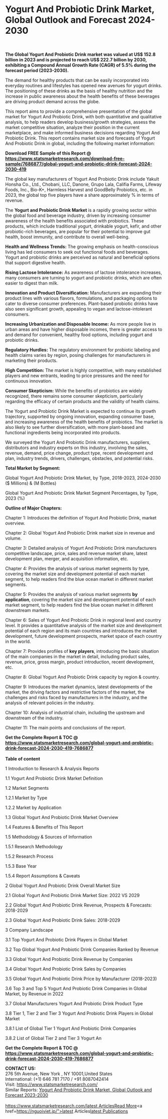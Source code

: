 <h1>Yogurt And Probiotic Drink Market, Global Outlook and Forecast 2024-2030</h1><br/><p><strong>The Global Yogurt And Probiotic Drink market was valued at US$ 152.8 billion in 2023 and is projected to reach US$ 222.7 billion by 2030, exhibiting a Compound Annual Growth Rate (<strong>CAGR</strong>) of 5.5% during the forecast period (2023-2030).</strong></p><p>The demand for healthy products that can be easily incorporated into everyday routines and lifestyles has opened new avenues for yogurt drinks. The positioning of these drinks as the basis of healthy nutrition and the increase in public awareness about the health benefits of these beverages are driving product demand across the globe.</p><p>This report aims to provide a comprehensive presentation of the global market for Yogurt And Probiotic Drink, with both quantitative and qualitative analysis, to help readers develop business/growth strategies, assess the market competitive situation, analyze their position in the current marketplace, and make informed business decisions regarding Yogurt And Probiotic Drink. This report contains market size and forecasts of Yogurt And Probiotic Drink in global, including the following market information:</p><p><strong>Download FREE Sample of this Report @ <a href="https://www.statsmarketresearch.com/download-free-sample/7686877/global-yogurt-and-probiotic-drink-forecast-2024-2030-419">https://www.statsmarketresearch.com/download-free-sample/7686877/global-yogurt-and-probiotic-drink-forecast-2024-2030-419</a></strong></p><p>The global key manufacturers of Yogurt And Probiotic Drink include Yakult Honsha Co., Ltd., Chobani, LLC, Danone, Grupo Lala, Califia Farms, Lifeway Foods, Inc., Bio-K+, Harmless Harvest and GoodBelly Probiotics, etc. in 2023, the global top five players have a share approximately % in terms of revenue.</p><p>The <strong>Yogurt and Probiotic Drink Market</strong> is a rapidly growing sector within the global food and beverage industry, driven by increasing consumer awareness of the health benefits associated with probiotics. These products, which include traditional yogurt, drinkable yogurt, kefir, and other probiotic-rich beverages, are popular for their potential to improve gut health, boost immunity, and contribute to overall well-being.</p><p><strong>Health and Wellness Trends:</strong> The growing emphasis on health-conscious living has led consumers to seek out functional foods and beverages. Yogurt and probiotic drinks are perceived as natural and beneficial options that support digestive health.</p><p><strong>Rising Lactose Intolerance:</strong> As awareness of lactose intolerance increases, many consumers are turning to yogurt and probiotic drinks, which are often easier to digest than milk.</p><p><strong>Innovation and Product Diversification:</strong> Manufacturers are expanding their product lines with various flavors, formulations, and packaging options to cater to diverse consumer preferences. Plant-based probiotic drinks have also seen significant growth, appealing to vegan and lactose-intolerant consumers.</p><p><strong>Increasing Urbanization and Disposable Income:</strong> As more people live in urban areas and have higher disposable incomes, there is greater access to and demand for convenient, healthy food options, including yogurt and probiotic drinks.</p><p><strong>Regulatory Hurdles:</strong> The regulatory environment for probiotic labeling and health claims varies by region, posing challenges for manufacturers in marketing their products.</p><p><strong>High Competition:</strong> The market is highly competitive, with many established players and new entrants, leading to price pressures and the need for continuous innovation.</p><p><strong>Consumer Skepticism:</strong> While the benefits of probiotics are widely recognized, there remains some consumer skepticism, particularly regarding the efficacy of certain products and the validity of health claims.</p><p>The Yogurt and Probiotic Drink Market is expected to continue its growth trajectory, supported by ongoing innovation, expanding consumer base, and increasing awareness of the health benefits of probiotics. The market is also likely to see further diversification, with more plant-based and functional ingredients being incorporated into products.</p><p>We surveyed the Yogurt And Probiotic Drink manufacturers, suppliers, distributors and industry experts on this industry, involving the sales, revenue, demand, price change, product type, recent development and plan, industry trends, drivers, challenges, obstacles, and potential risks.</p><p><strong>Total Market by Segment:</strong></p><p>Global Yogurt And Probiotic Drink Market, by Type, 2018-2023, 2024-2030 ($ Millions) & (M Bottles)</p><p>Global Yogurt And Probiotic Drink Market Segment Percentages, by Type, 2023 (%)</p><p><strong>Outline of Major Chapters:</strong></p><p>Chapter 1: Introduces the definition of Yogurt And Probiotic Drink, market overview.</p><p>Chapter 2: Global Yogurt And Probiotic Drink market size in revenue and volume.</p><p>Chapter 3: Detailed analysis of Yogurt And Probiotic Drink manufacturers competitive landscape, price, sales and revenue market share, latest development plan, merger, and acquisition information, etc.</p><p>Chapter 4: Provides the analysis of various market segments by type, covering the market size and development potential of each market segment, to help readers find the blue ocean market in different market segments.</p><p>Chapter 5: Provides the analysis of various market segments <strong>by application</strong>, covering the market size and development potential of each market segment, to help readers find the blue ocean market in different downstream markets.</p><p>Chapter 6: Sales of Yogurt And Probiotic Drink in regional level and country level. It provides a quantitative analysis of the market size and development potential of each region and its main countries and introduces the market development, future development prospects, market space of each country in the world.</p><p>Chapter 7: Provides profiles of <strong>key players</strong>, introducing the basic situation of the main companies in the market in detail, including product sales, revenue, price, gross margin, product introduction, recent development, etc.</p><p>Chapter 8: Global Yogurt And Probiotic Drink capacity by region & country.</p><p>Chapter 9: Introduces the market dynamics, latest developments of the market, the driving factors and restrictive factors of the market, the challenges and risks faced by manufacturers in the industry, and the analysis of relevant policies in the industry.</p><p>Chapter 10: Analysis of industrial chain, including the upstream and downstream of the industry.</p><p>Chapter 11: The main points and conclusions of the report.</p><div><b>Get the Complete Report & TOC @ <a href="https://www.statsmarketresearch.com/global-yogurt-and-probiotic-drink-forecast-2024-2030-419-7686877">https://www.statsmarketresearch.com/global-yogurt-and-probiotic-drink-forecast-2024-2030-419-7686877</a></b></div><br><b>Table of content</b><p>1 Introduction to Research & Analysis Reports<br />
 
  1.1 Yogurt And Probiotic Drink Market Definition<br />
 
  1.2 Market Segments<br />
 
  1.2.1 Market by Type<br />
 
  1.2.2 Market by Application<br />
 
  1.3 Global Yogurt And Probiotic Drink Market Overview<br />
 
  1.4 Features & Benefits of This Report<br />
 
  1.5 Methodology & Sources of Information<br />
 
  1.5.1 Research Methodology<br />
 
  1.5.2 Research Process<br />
 
  1.5.3 Base Year<br />
 
  1.5.4 Report Assumptions & Caveats<br />
 
 2 Global Yogurt And Probiotic Drink Overall Market Size<br />
 
  2.1 Global Yogurt And Probiotic Drink Market Size: 2022 VS 2029<br />
 
  2.2 Global Yogurt And Probiotic Drink Revenue, Prospects & Forecasts: 2018-2029<br />
 
  2.3 Global Yogurt And Probiotic Drink Sales: 2018-2029<br />
 
 3 Company Landscape<br />
 
  3.1 Top Yogurt And Probiotic Drink Players in Global Market<br />
 
  3.2 Top Global Yogurt And Probiotic Drink Companies Ranked by Revenue<br />
 
  3.3 Global Yogurt And Probiotic Drink Revenue by Companies<br />
 
  3.4 Global Yogurt And Probiotic Drink Sales by Companies<br />
 
  3.5 Global Yogurt And Probiotic Drink Price by Manufacturer (2018-2023)<br />
 
  3.6 Top 3 and Top 5 Yogurt And Probiotic Drink Companies in Global Market, by Revenue in 2022<br />
 
  3.7 Global Manufacturers Yogurt And Probiotic Drink Product Type<br />
 
  3.8 Tier 1, Tier 2 and Tier 3 Yogurt And Probiotic Drink Players in Global Market<br />
 
  3.8.1 List of Global Tier 1 Yogurt And Probiotic Drink Companies<br />
 
  3.8.2 List of Global Tier 2 and Tier 3 Yogurt An<br><div><b>Get the Complete Report & TOC @ <a href="https://www.statsmarketresearch.com/global-yogurt-and-probiotic-drink-forecast-2024-2030-419-7686877">https://www.statsmarketresearch.com/global-yogurt-and-probiotic-drink-forecast-2024-2030-419-7686877</a></b></div></p> <b>CONTACT US:</b><br>276 5th Avenue, New York , NY 10001,United States<br>International: (+1) 646 781 7170 / +91 8087042414<br>Visit: <a href="https://www.statsmarketresearch.com/">https://www.statsmarketresearch.com/</a><br>Similar Reports: <a href="https://www.statsmarketresearch.com/global-yogurt-and-probiotic-drink-forecast-2024-2030-419-7686877">Yogurt And Probiotic Drink Market, Global Outlook and Forecast 2023-2030</a><br/><br/><a href="https://gyeongbokgung.com">https://www.statsmarketresearch.com/</a><a href="https://hallyeomaritime.com">latest Articles</a><a href="https://jingwansa.com">Read More</a><a href=https://nguoiviet.jp/">latest Articles</a><a href="https://www.intelmarketresearch.com/">latest Publications</a>